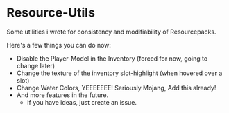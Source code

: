 # Resource-Utils

Some utilities i wrote for consistency and modifiability of Resourcepacks.

Here's a few things you can do now: 
- Disable the Player-Model in the Inventory (forced for now, going to change later)
- Change the texture of the inventory slot-highlight (when hovered over a slot)
- Change Water Colors, YEEEEEEE! Seriously Mojang, Add this already!
- And more features in the future.
  - If you have ideas, just create an issue.
